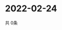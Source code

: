 # 2022-02-24
  共 0条

  <!-- BEGIN -->
  <!-- 最后更新时间Thu Feb 24 2022 23:06:25 GMT+0000 (Coordinated Universal Time) -->
  
  <!-- END -->
  
  
